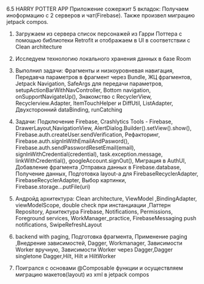 6.5 HARRY POTTER APP
Приложение сожержит 5 вкладок: Получаем иноформацию с 2 серверов и чат(Firebase). Также произвел миграцию jetpack compos.

1) Загружаем из сервера список персонажей из Гарри Поттера с помощью библиотеки Retrofit 
и отображаем в UI в соответствии с Clean architecture

2) Исследуем технологию локального хранения данных в базе Room

3) Выполнил задачи: Фрагменты и низкоуровневая навигация, Передавча параметров в фрагмент через Bundle,
ЖЦ фрагментов, Jetpack Navigation, SafeArgs для передачи параметров, setupActionBarWithNavController,
Bottom navigation, onSupportNavigateUp(), Знакомство с RecyclerView, Recyclerview.Adapter, ItemTouchHelper 
и DiffUtil, ListAdapter, Двухсторонний dataBinding, runCatching

4) Задачи: Подключение Firebase, Crashlytics Tools - Firebase, DrawerLayout,NavigationView, AlertDialog.Builder().setView().show(),
Firebase.auth.createUser.sendVerification, Рефакторинг, Firebase.auth.signInWithEmailAndPasword(), Firebase.auth.sendPasswordResetEmail(email),
signInWithCredential(credential), task.exception.message, linkWithCredential(), googleAccount.signOut(), Миграция в AuthUI,
Добавление фрагмента ,Отправка данных в Firebase.database, Получение данных, Подготовка layout-а для FirebaseRecyclerAdapter,
FirebaseRecyclerAdapter, Выбор картинки, Firebase.storage...putFile(uri)

5) Андройд архитектура: Clean architecture, ViewModel ,BindingAdapter, viewModelScope, double check при инстанциации ,Паттерн Repository,
Архитектура Firebase, Notifications, Permissions, Foreground services, WorkManager_practice, FirebaseMessaging push notifications, SwipeRefreshLayout

6) backend with paging, Подготовка фрагмента, Применение paging ,Внедрение зависимостей, Dagger, Workmanager, Зависимости Worker вручную, Зависимости Worker через Dagger,Dagger singletone Dagger,Hilt,  Hilt и HiltWorker


7) Поигрался с основами @Composable функции и осуществляем миграцию макетов(layout) из xml в jetpack compos
